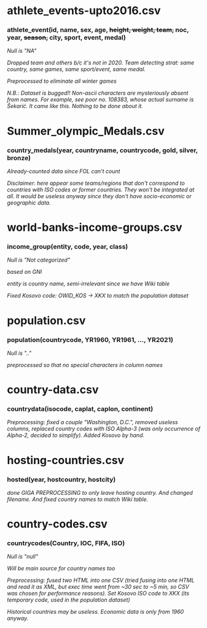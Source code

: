 # athlete_events-upto2016.csv

### athlete_event(id, name, sex, age, ~~height, weight, team,~~ noc, year, ~~season,~~ city, sport, event, medal)

*Null is "NA"*

*Dropped team and others b/c it's not in 2020. Team detecting strat: same country, same games, same sport/event, same medal.*

*Preprocessed to eliminate all winter games*

*N.B.: Dataset is bugged!! Non-ascii characters are mysteriously absent from names. For example, see poor no. 108383, whose actual surname is Šekarić. It came like this. Nothing to be done about it.*


# Summer_olympic_Medals.csv

### country_medals(year, countryname, countrycode, gold, silver, bronze)

*Already-counted data since FOL can't count*

*Disclaimer: here appear some teams/regions that don't correspond to countries with ISO codes or former countries. They won't be integrated at all. It would be useless anyway since they don't have socio-economic or geographic data.*


# world-banks-income-groups.csv

### income_group(entity, code, year, class)

*Null is "Not categorized"*

*based on GNI*

*entity is country name, semi-irrelevant since we have Wiki table*

*Fixed Kosovo code: OWID_KOS -> XKX to match the population dataset*


# population.csv

### population(countrycode, YR1960, YR1961, ..., YR2021)

*Null is ".."*

*preprocessed so that no special characters in column names*


# country-data.csv

### countrydata(isocode, caplat, caplon, continent)

*Preprocessing: fixed a couple "Washington, D.C.", removed useless columns, replaced country codes with ISO Alpha-3 (was only occurrence of Alpha-2, decided to simplify). Added Kosovo by hand.*


# hosting-countries.csv

### hosted(year, hostcountry, hostcity)

*done GIGA PREPROCESSING to only leave hosting country. And changed filename. And fixed country names to match Wiki table.*


# country-codes.csv

### countrycodes(Country, IOC, FIFA, ISO)

*Null is "null"*

*Will be main source for country names too*

*Preprocessing: fused two HTML into one CSV (tried fusing into one HTML and read it as XML, but exec time went from ~30 sec to ~5 min, so CSV was chosen for performance reasons). Set Kosovo ISO code to XKX (its temporary code, used in the population dataset)*

*Historical countries may be useless. Economic data is only from 1960 anyway.*
